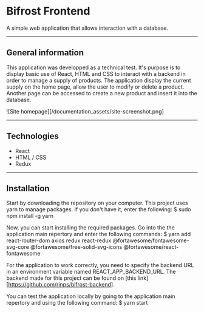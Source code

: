 # Bifrost Frontend

A simple web application that allows interaction with a database.

---

## General information

This application was developped as a technical test. It's purpose is to display basic use of React, HTML and CSS to interact with a backend in order to manage a supply of products.
The application display the current supply on the home page, allow the user to modify or delete a product. Another page can be accessed to create a new product and insert it into the database.

![Site homepage][/documentation_assets/site-screenshot.png]

---

## Technologies

- React
- HTML / CSS
- Redux

---

## Installation

Start by downloading the repository on your computer. This project uses yarn to manage packages. If you don't have it, enter the following:
$ sudo npm install -g yarn

Now, you can start installing the required packages. Go into the the application main repertory and enter the following commands:
$ yarn add react-router-dom axios redux react-redux @fortawesome/fontawesome-svg-core @fortawesome/free-solid-svg-icons @fortawesome/react-fontawesome

For the application to work correctly, you need to specify the backend URL in an environment variable named REACT_APP_BACKEND_URL.
The backend made for this project can be found on [this link][https://github.com/rinps/bifrost-backend].

You can test the application locally by going to the application main repertory and using the following command:
$ yarn start
